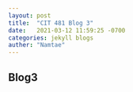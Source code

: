 ```yaml
---
layout: post
title:  "CIT 481 Blog 3"
date:   2021-03-12 11:59:25 -0700
categories: jekyll blogs
auther: "Namtae"
---
```


<h2>Blog3</h2>




